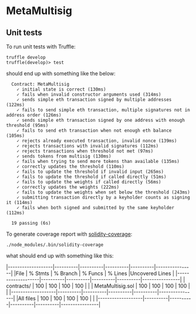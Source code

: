 # MetaMultisig


## Unit tests

To run unit tests with Truffle:

```
truffle develop
truffle(develop)> test
```

should end up with something like the below:

```
  Contract: MetaMultisig
    ✓ initial state is correct (130ms)
    ✓ fails when invalid constructor arguments used (314ms)
    ✓ sends simple eth transaction signed by multiple addresses (122ms)
    ✓ fails to send simple eth transaction, multiple signatures not in address order (126ms)
    ✓ sends simple eth transaction signed by one address with enough threshold (95ms)
    ✓ fails to send eth transaction when not enough eth balance (105ms)
    ✓ rejects already executed transaction, invalid nonce (139ms)
    ✓ rejects transactions with invalid signatures (112ms)
    ✓ rejects transactions when threshold not met (97ms)
    ✓ sends tokens from multisig (130ms)
    ✓ fails when trying to send more tokens than available (135ms)
    ✓ correctly updates the threshold (110ms)
    ✓ fails to update the threshold if invalid input (265ms)
    ✓ fails to update the threshold if called directly (51ms)
    ✓ fails to update the weights if called directly (56ms)
    ✓ correctly updates the weights (222ms)
    ✓ fails to update the weights when set below the threshold (243ms)
    ✓ submitting transaction directly by a keyholder counts as signing it (114ms)
    ✓ fails when both signed and submitted by the same keyholder (112ms)

  19 passing (6s)
```

To generate coverage report with [solidity-coverage](https://github.com/sc-forks/solidity-coverage): 

```
./node_modules/.bin/solidity-coverage
```

what should end up with something like this:

|-------------------|----------|----------|----------|----------|----------------|
|File               |  % Stmts | % Branch |  % Funcs |  % Lines |Uncovered Lines |
|-------------------|----------|----------|----------|----------|----------------|
| contracts/        |      100 |      100 |      100 |      100 |                |
|  MetaMultisig.sol |      100 |      100 |      100 |      100 |                |
|-------------------|----------|----------|----------|----------|----------------|
|All files          |      100 |      100 |      100 |      100 |                |
|-------------------|----------|----------|----------|----------|----------------|

